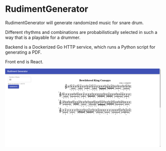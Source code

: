 # RudimentGenerator

RudimentGenerator will generate randomized music for snare drum. 

Different rhythms and combinations are probabilistically selected in such a way that is a playable for a drummer.

Backend is a Dockerized Go HTTP service, which runs a Python script for generating a PDF.

Front end is React.

![Image of App](https://raw.githubusercontent.com/anthonydandrea/RudimentGenerator/master/images/generator.png)



